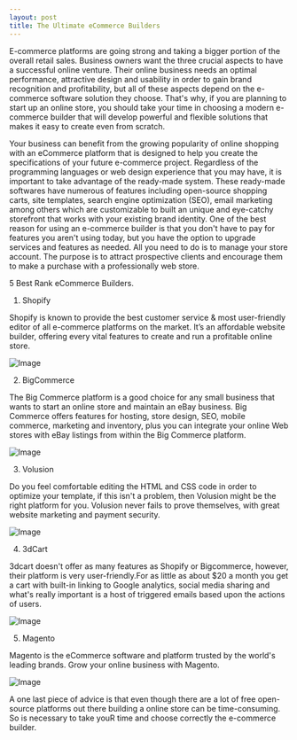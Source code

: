 ```yaml
---
layout: post
title: The Ultimate eCommerce Builders
---
```




E-commerce platforms are going strong and taking a bigger portion of the overall retail sales. Business owners want the three crucial aspects to have a successful online venture. Their online business needs an optimal performance, attractive design and usability in order to gain brand recognition and profitability, but all of these aspects depend on the e-commerce software solution they choose. That's why, if you are planning to start up an online store, you should take your time in choosing a modern e-commerce builder that will develop powerful and flexible solutions that makes it easy to create even from scratch.

Your business can benefit from the growing popularity of online shopping with an eCommerce platform that is designed to help you create the specifications of your future e-commerce project. Regardless of the programming languages or web design experience that you may have, it is important to take advantage of the ready-made system. These ready-made softwares have numerous of features including open-source shopping carts, site templates, search engine optimization (SEO), email marketing among others which are customizable to built an unique and eye-catchy storefront that works with your existing brand identity. One of the best reason for using an e-commerce builder is that you don't have to pay for features you aren't using today, but you have the option to upgrade services and features as needed. All you need to do is to manage your  store account. The purpose is to attract prospective clients and encourage them to make a purchase with a professionally web store.



5 Best Rank eCommerce Builders.

1. Shopify 

Shopify is known to provide the best customer service & most user-friendly editor of all 
e-commerce platforms on the market. It’s an affordable website builder, offering every vital features to create and run a profitable online store.

![Image](https://farm9.staticflickr.com/8736/16695815338_5d45bf516c_c.jpg)

2. BigCommerce

The Big Commerce platform is a good choice for any small business that wants to start an online store and maintain an eBay business. Big Commerce offers features for hosting, store design, SEO, mobile commerce, marketing and inventory, plus you can integrate your online Web stores with eBay listings from within the Big Commerce platform.

![Image](https://farm9.staticflickr.com/8701/16676101927_2ff8ee6053_c.jpg)

3. Volusion

Do you feel comfortable editing the HTML and CSS code in order to optimize your template, if this isn't a problem, then Volusion might be the right platform for you. Volusion never fails to prove themselves, with great website marketing and payment security.

![Image](https://farm9.staticflickr.com/8741/16696035190_4ed4d76271_c.jpg)

4. 3dCart

3dcart doesn't offer as many features as Shopify or Bigcommerce, however, their platform is very user-friendly.For as little as about $20 a month you get a cart with built-in linking to Google analytics, social media sharing and what's really important is a host of triggered emails based upon the actions of users.

![Image](https://farm9.staticflickr.com/8689/16877687111_2870cce352_c.jpg)

5. Magento

Magento is the eCommerce software and platform trusted by the world's leading brands. Grow your online business with Magento.



![Image](https://farm8.staticflickr.com/7596/16697328119_661582479a_c.jpg)

A one last piece of advice is that even though there are a lot of free open-source platforms out there building a online store can be time-consuming. So is necessary to take youR time and choose correctly the e-commerce builder.




